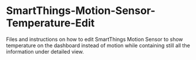 # SmartThings-Motion-Sensor-Temperature-Edit
Files and instructions on how to edit SmartThings Motion Sensor to show temperature on the dashboard instead of motion while containing still all the information under detailed view.
